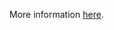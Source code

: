 More information [here](https://docs.prismacloud.io/en/enterprise-edition/policy-reference/google-cloud-policies/google-cloud-kubernetes-policies/ensure-the-gke-metadata-server-is-enabled).
